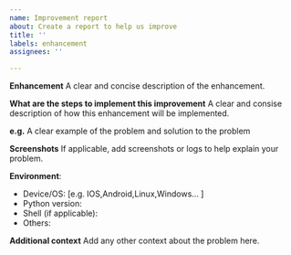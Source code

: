 ```yaml
---
name: Improvement report
about: Create a report to help us improve
title: ''
labels: enhancement
assignees: ''

---
```



**Enhancement**
 A clear and concise description of the enhancement.


**What are the steps to implement this improvement**
A clear and consise description of how this enhancement will be implemented.


**e.g.**
 A clear example of the problem and solution to the problem

**Screenshots**
If applicable, add screenshots or logs to help explain your problem.

**Environment**:
 - Device/OS: [e.g. IOS,Android,Linux,Windows... ]
- Python version:
- Shell (if applicable):
- Others:

**Additional context**
Add any other context about the problem here.
